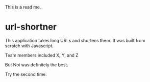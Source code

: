 This is a read me.
# url-shortner

This application takes long URLs and shortens them. It was built from scratch with Javascript.

Team members included X, Y, and Z

But Noi was definitely the best.

Try the second time.
